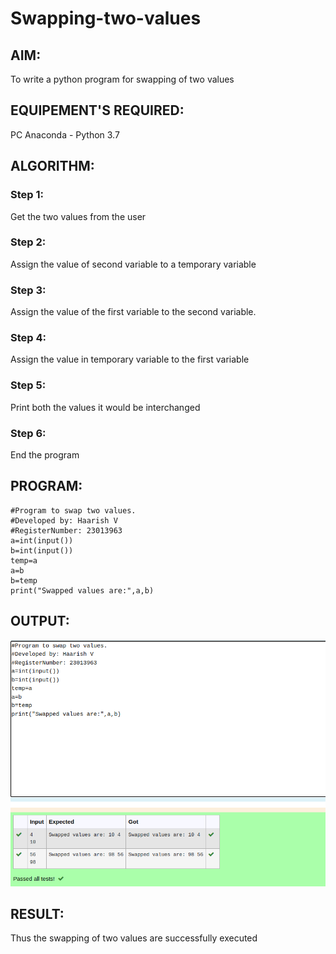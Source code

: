 # Swapping-two-values
## AIM:
To write a python program for swapping of two values
## EQUIPEMENT'S REQUIRED: 
PC
Anaconda - Python 3.7
## ALGORITHM: 
### Step 1:
Get the two values from the user
### Step 2: 
Assign the value of second variable to a temporary variable 
### Step 3: 
Assign the value of the first variable to the second variable.
### Step 4:  
Assign the value in temporary variable to the first variable
### Step 5: 
Print both the values it would be interchanged
### Step 6: 
End the program
## PROGRAM:
```
#Program to swap two values.
#Developed by: Haarish V
#RegisterNumber: 23013963
a=int(input())
b=int(input())
temp=a
a=b
b=temp
print("Swapped values are:",a,b)
```
## OUTPUT:
![output](/outputswap.png)


## RESULT:
Thus the swapping of two values are successfully executed




